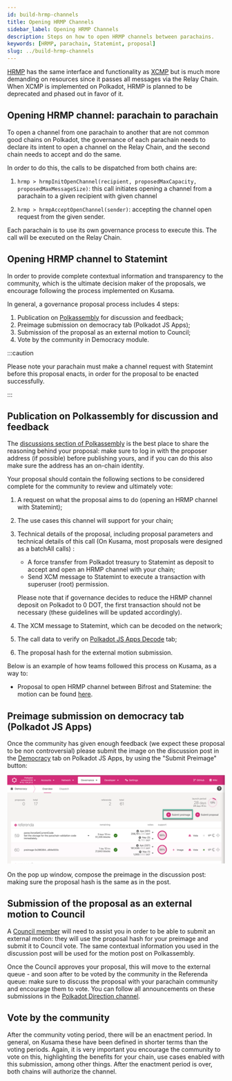 ```yaml
---
id: build-hrmp-channels
title: Opening HRMP Channels
sidebar_label: Opening HRMP Channels
description: Steps on how to open HRMP channels between parachains.
keywords: [HRMP, parachain, Statemint, proposal]
slug: ../build-hrmp-channels
---
```


[HRMP](../learn/learn-cross-consensus.md#xcmp-lite-hrmp) has the same interface and functionality as
[XCMP](../learn/learn-cross-consensus.md#xcmp-cross-chain-message-passing) but is much more
demanding on resources since it passes all messages via the Relay Chain. When XCMP is implemented on
Polkadot, HRMP is planned to be deprecated and phased out in favor of it.

## Opening HRMP channel: parachain to parachain

To open a channel from one parachain to another that are not common good chains on Polkadot, the
governance of each parachain needs to declare its intent to open a channel on the Relay Chain, and
the second chain needs to accept and do the same.

In order to do this, the calls to be dispatched from both chains are:

1. `hrmp > hrmpInitOpenChannel(recipient, proposedMaxCapacity, proposedMaxMessageSize)`: this call
   initiates opening a channel from a parachain to a given recipient with given channel

2. `hrmp > hrmpAcceptOpenChannel(sender)`: accepting the channel open request from the given sender.

Each parachain is to use its own governance process to execute this. The call will be executed on
the Relay Chain.

## Opening HRMP channel to Statemint

In order to provide complete contextual information and transparency to the community, which is the
ultimate decision maker of the proposals, we encourage following the process implemented on Kusama.

In general, a governance proposal process includes 4 steps:

1. Publication on [Polkassembly](https://polkadot.polkassembly.io/discussions) for discussion and
   feedback;
2. Preimage submission on democracy tab (Polkadot JS Apps);
3. Submission of the proposal as an external motion to Council;
4. Vote by the community in Democracy module.

:::caution

Please note your parachain must make a channel request with Statemint before this proposal enacts,
in order for the proposal to be enacted successfully.

:::

## Publication on Polkassembly for discussion and feedback

The [discussions section of Polkassembly](https://polkadot.polkassembly.io/discussions) is the best
place to share the reasoning behind your proposal: make sure to log in with the proposer address (if
possible) before publishing yours, and if you can do this also make sure the address has an on-chain
identity.

Your proposal should contain the following sections to be considered complete for the community to
review and ultimately vote:

1.  A request on what the proposal aims to do (opening an HRMP channel with Statemint);
2.  The use cases this channel will support for your chain;
3.  Technical details of the proposal, including proposal parameters and technical details of this
    call (On Kusama, most proposals were designed as a batchAll calls) :

     - A force transfer from Polkadot treasury to Statemint as deposit to accept and open an HRMP channel with your chain;
     - Send XCM message to Statemint to execute a transaction with superuser (root) permission.

    Please note that if governance decides to reduce the HRMP channel deposit on Polkadot to 0 DOT, the first transaction should not be necessary (these guidelines will be updated accordingly).

4.  The XCM message to Statemint, which can be decoded on the network;
5.  The call data to verify on
    [Polkadot JS Apps Decode](https://polkadot.js.org/apps/?rpc=wss%3A%2F%2Frpc.polkadot.io#/extrinsics/decode)
    tab;
6.  The proposal hash for the external motion submission.

Below is an example of how teams followed this process on Kusama, as a way to:

- Proposal to open HRMP channel between Bifrost and Statemine: the motion can be found
  [here](https://kusama.polkassembly.io/motion/418).

## Preimage submission on democracy tab (Polkadot JS Apps)

Once the community has given enough feedback (we expect these proposal to be non controversial)
please submit the image on the discussion post in the
[Democracy](https://polkadot.js.org/apps/?rpc=wss%3A%2F%2Frpc.polkadot.io#/democracy) tab on
Polkadot JS Apps, by using the "Submit Preimage" button:

![submit preimage](../assets/democracy/submit-preimage.png)

On the pop up window, compose the preimage in the discussion post: making sure the proposal hash is
the same as in the post.

## Submission of the proposal as an external motion to Council

A [Council member](../maintain/maintain-guides-how-to-join-council.md) will need to assist you in order to be able to submit an external motion: they will
use the proposal hash for your preimage and submit it to Council vote. The same contextual
information you used in the discussion post will be used for the motion post on Polkassembly.

Once the Council approves your proposal, this will move to the external queue - and soon after to be
voted by the community in the Referenda queue: make sure to discuss the proposal with your parachain
community and encourage them to vote. You can follow all announcements on these submissions in the
[Polkadot Direction channel](https://matrix.to/#/#polkadot-direction:matrix.parity.io).

## Vote by the community

After the community voting period, there will be an enactment period. In general, on Kusama these
have been defined in shorter terms than the voting periods. Again, it is very important you
encourage the community to vote on this, highlighting the benefits for your chain, use cases enabled
with this submission, among other things. After the enactment period is over, both chains will
authorize the channel.
